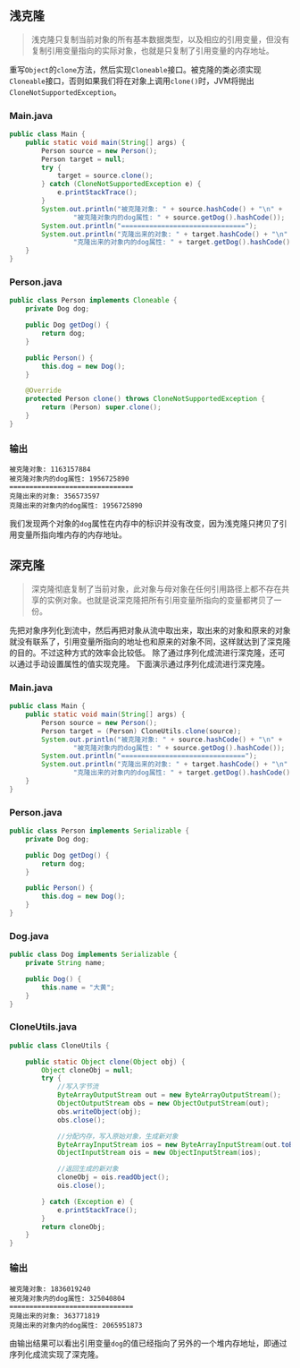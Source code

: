 ## 浅克隆
> 浅克隆只复制当前对象的所有基本数据类型，以及相应的引用变量，但没有复制引用变量指向的实际对象，也就是只复制了引用变量的内存地址。

重写`Object`的`clone`方法，然后实现`Cloneable`接口。被克隆的类必须实现`Cloneable`接口，否则如果我们将在对象上调用`clone()`时，JVM将抛出`CloneNotSupportedException`。

### Main.java
```java
public class Main {
    public static void main(String[] args) {
        Person source = new Person();
        Person target = null;
        try {
            target = source.clone();
        } catch (CloneNotSupportedException e) {
            e.printStackTrace();
        }
        System.out.println("被克隆对象: " + source.hashCode() + "\n" +
                "被克隆对象内的dog属性: " + source.getDog().hashCode());
        System.out.println("===============================");
        System.out.println("克隆出来的对象: " + target.hashCode() + "\n" +
                "克隆出来的对象内的dog属性: " + target.getDog().hashCode());
    }
}
```
### Person.java
```java
public class Person implements Cloneable {
    private Dog dog;

    public Dog getDog() {
        return dog;
    }

    public Person() {
        this.dog = new Dog();
    }

    @Override
    protected Person clone() throws CloneNotSupportedException {
        return (Person) super.clone();
    }
}
```
### 输出
```
被克隆对象: 1163157884
被克隆对象内的dog属性: 1956725890
===============================
克隆出来的对象: 356573597
克隆出来的对象内的dog属性: 1956725890
```
我们发现两个对象的`dog`属性在内存中的标识并没有改变，因为浅克隆只拷贝了引用变量所指向堆内存的内存地址。

## 深克隆
> 深克隆彻底复制了当前对象，此对象与母对象在任何引用路径上都不存在共享的实例对象。也就是说深克隆把所有引用变量所指向的变量都拷贝了一份。

先把对象序列化到流中，然后再把对象从流中取出来，取出来的对象和原来的对象就没有联系了，引用变量所指向的地址也和原来的对象不同，这样就达到了深克隆的目的。不过这种方式的效率会比较低。
除了通过序列化成流进行深克隆，还可以通过手动设置属性的值实现克隆。
下面演示通过序列化成流进行深克隆。

### Main.java
```java
public class Main {
    public static void main(String[] args) {
        Person source = new Person();
        Person target = (Person) CloneUtils.clone(source);
        System.out.println("被克隆对象: " + source.hashCode() + "\n" +
                "被克隆对象内的dog属性: " + source.getDog().hashCode());
        System.out.println("===============================");
        System.out.println("克隆出来的对象: " + target.hashCode() + "\n" +
                "克隆出来的对象内的dog属性: " + target.getDog().hashCode());
    }
}
```
### Person.java
```java
public class Person implements Serializable {
    private Dog dog;

    public Dog getDog() {
        return dog;
    }

    public Person() {
        this.dog = new Dog();
    }
}
```
### Dog.java
```java
public class Dog implements Serializable {
    private String name;

    public Dog() {
        this.name = "大黄";
    }
}
```
### CloneUtils.java
```java
public class CloneUtils {

    public static Object clone(Object obj) {
        Object cloneObj = null;
        try {
            //写入字节流
            ByteArrayOutputStream out = new ByteArrayOutputStream();
            ObjectOutputStream obs = new ObjectOutputStream(out);
            obs.writeObject(obj);
            obs.close();

            //分配内存，写入原始对象，生成新对象
            ByteArrayInputStream ios = new ByteArrayInputStream(out.toByteArray());
            ObjectInputStream ois = new ObjectInputStream(ios);

            //返回生成的新对象
            cloneObj = ois.readObject();
            ois.close();

        } catch (Exception e) {
            e.printStackTrace();
        }
        return cloneObj;
    }
}
```
### 输出
```
被克隆对象: 1836019240
被克隆对象内的dog属性: 325040804
===============================
克隆出来的对象: 363771819
克隆出来的对象内的dog属性: 2065951873
```
由输出结果可以看出引用变量`dog`的值已经指向了另外的一个堆内存地址，即通过序列化成流实现了深克隆。